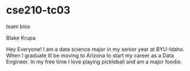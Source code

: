 # cse210-tc03
team bios


Blake Krupa

Hey Everyone! I am a data science major in my senior year at BYU-Idaho. When I graduate Ill be moving to Arizona to start my career as a Data Engineer. In my free time I love playing pickleball and am a major foodie.
